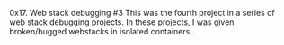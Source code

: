 0x17. Web stack debugging #3
This was the fourth project in a series of web stack debugging projects. In these projects, I was given broken/bugged webstacks in isolated containers..
